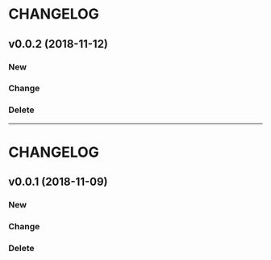 # CHANGELOG

## v0.0.2 (2018-11-12)

### New

### Change

### Delete

---

# CHANGELOG

## v0.0.1 (2018-11-09)

### New

### Change

### Delete

